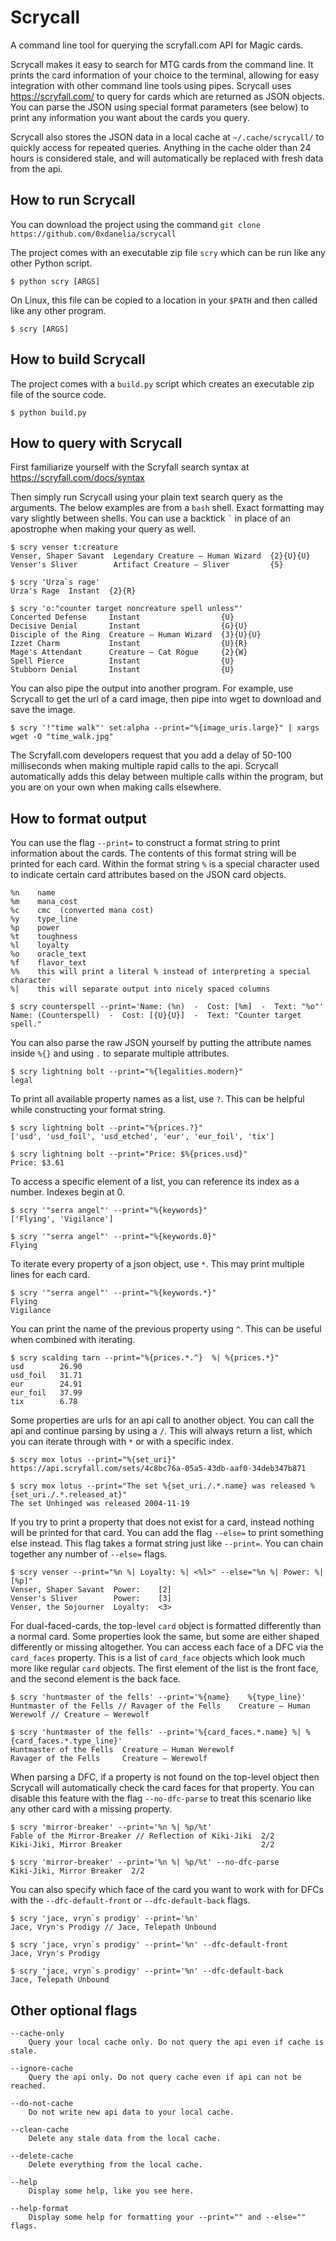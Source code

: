 # Scrycall
A command line tool for querying the scryfall.com API for Magic cards.

Scrycall makes it easy to search for MTG cards from the command line. It prints the card information of your choice to the terminal, allowing for easy integration with other command line tools using pipes. Scrycall uses https://scryfall.com/ to query for cards which are returned as JSON objects. You can parse the JSON using special format parameters (see below) to print any information you want about the cards you query.

Scrycall also stores the JSON data in a local cache at `~/.cache/scrycall/` to quickly access for repeated queries. Anything in the cache older than 24 hours is considered stale, and will automatically be replaced with fresh data from the api.


## How to run Scrycall
You can download the project using the command `git clone https://github.com/0xdanelia/scrycall`

The project comes with an executable zip file `scry` which can be run like any other Python script.
```
$ python scry [ARGS]
```
On Linux, this file can be copied to a location in your `$PATH` and then called like any other program.
```
$ scry [ARGS]
```

## How to build Scrycall
The project comes with a `build.py` script which creates an executable zip file of the source code.
```
$ python build.py
```


## How to query with Scrycall

First familiarize yourself with the Scryfall search syntax at https://scryfall.com/docs/syntax

Then simply run Scrycall using your plain text search query as the arguments. The below examples are from a `bash` shell. Exact formatting may vary slightly between shells. You can use a backtick `` ` `` in place of an apostrophe when making your query as well.
```
$ scry venser t:creature
Venser, Shaper Savant  Legendary Creature — Human Wizard  {2}{U}{U}
Venser's Sliver        Artifact Creature — Sliver         {5}
```
```
$ scry 'Urza`s rage'
Urza's Rage  Instant  {2}{R}
```
```
$ scry 'o:"counter target noncreature spell unless"'
Concerted Defense     Instant                  {U}
Decisive Denial       Instant                  {G}{U}
Disciple of the Ring  Creature — Human Wizard  {3}{U}{U}
Izzet Charm           Instant                  {U}{R}
Mage's Attendant      Creature — Cat Rogue     {2}{W}
Spell Pierce          Instant                  {U}
Stubborn Denial       Instant                  {U}
```

You can also pipe the output into another program. For example, use Scrycall to get the url of a card image, then pipe into wget to download and save the image.
```
$ scry '!"time walk"' set:alpha --print="%{image_uris.large}" | xargs wget -O "time_walk.jpg"
```
The Scryfall.com developers request that you add a delay of 50-100 milliseconds when making multiple rapid calls to the api. Scrycall automatically adds this delay between multiple calls within the program, but you are on your own when making calls elsewhere.

## How to format output

You can use the flag `--print=` to construct a format string to print information about the cards. The contents of this format string will be printed for each card. Within the format string `%` is a special character used to indicate certain card attributes based on the JSON card objects.
```
%n    name
%m    mana_cost
%c    cmc  (converted mana cost)
%y    type_line
%p    power
%t    toughness
%l    loyalty
%o    oracle_text
%f    flavor_text
%%    this will print a literal % instead of interpreting a special character
%|    this will separate output into nicely spaced columns
```
```
$ scry counterspell --print='Name: (%n)  -  Cost: [%m]  -  Text: "%o"'        
Name: (Counterspell)  -  Cost: [{U}{U}]  -  Text: "Counter target spell."
```

You can also parse the raw JSON yourself by putting the attribute names inside `%{}` and using `.` to separate multiple attributes.
```
$ scry lightning bolt --print="%{legalities.modern}"
legal
```

To print all available property names as a list, use `?`. This can be helpful while constructing your format string.
```
$ scry lightning bolt --print="%{prices.?}"
['usd', 'usd_foil', 'usd_etched', 'eur', 'eur_foil', 'tix']
```
```
$ scry lightning bolt --print="Price: $%{prices.usd}"
Price: $3.61
```

To access a specific element of a list, you can reference its index as a number. Indexes begin at 0.
```
$ scry '"serra angel"' --print="%{keywords}"
['Flying', 'Vigilance']
```
```
$ scry '"serra angel"' --print="%{keywords.0}"
Flying
```

To iterate every property of a json object, use `*`. This may print multiple lines for each card.
```
$ scry '"serra angel"' --print="%{keywords.*}"
Flying
Vigilance
```

You can print the name of the previous property using `^`. This can be useful when combined with iterating.
```
$ scry scalding tarn --print="%{prices.*.^}  %| %{prices.*}"
usd        26.90
usd_foil   31.71
eur        24.91
eur_foil   37.99
tix        6.78
```

Some properties are urls for an api call to another object. You can call the api and continue parsing by using a `/`. This will always return a list, which you can iterate through with `*` or with a specific index.
```
$ scry mox lotus --print="%{set_uri}"
https://api.scryfall.com/sets/4c8bc76a-05a5-43db-aaf0-34deb347b871
```
```
$ scry mox lotus --print="The set %{set_uri./.*.name} was released %{set_uri./.*.released_at}"
The set Unhinged was released 2004-11-19
```

If you try to print a property that does not exist for a card, instead nothing will be printed for that card.
You can add the flag `--else=` to print something else instead. This flag takes a format string just like `--print=`. You can chain together any number of `--else=` flags.
```
$ scry venser --print="%n %| Loyalty: %| <%l>" --else="%n %| Power: %| [%p]"
Venser, Shaper Savant  Power:    [2]
Venser's Sliver        Power:    [3]
Venser, the Sojourner  Loyalty:  <3>
```

For dual-faced-cards, the top-level `card` object is formatted differently than a normal card. Some properties look the same, but some are either shaped differently or missing altogether.
You can access each face of a DFC via the `card_faces` property. This is a list of `card_face` objects which look much more like regular `card` objects. The first element of the list is the front face, and the second element is the back face.
```
$ scry 'huntmaster of the fells' --print='%{name}    %{type_line}'
Huntmaster of the Fells // Ravager of the Fells    Creature — Human Werewolf // Creature — Werewolf
```
```
$ scry 'huntmaster of the fells' --print='%{card_faces.*.name} %| %{card_faces.*.type_line}'
Huntmaster of the Fells  Creature — Human Werewolf
Ravager of the Fells     Creature — Werewolf
```

When parsing a DFC, if a property is not found on the top-level object then Scrycall will automatically check the card faces for that property. You can disable this feature with the flag `--no-dfc-parse` to treat this scenario like any other card with a missing property.
```
$ scry 'mirror-breaker' --print='%n %| %p/%t'
Fable of the Mirror-Breaker // Reflection of Kiki-Jiki  2/2
Kiki-Jiki, Mirror Breaker                               2/2
```
```
$ scry 'mirror-breaker' --print='%n %| %p/%t' --no-dfc-parse
Kiki-Jiki, Mirror Breaker  2/2
```
You can also specify which face of the card you want to work with for DFCs with the `--dfc-default-front` or `--dfc-default-back` flags.
```
$ scry 'jace, vryn`s prodigy' --print='%n'
Jace, Vryn's Prodigy // Jace, Telepath Unbound
```
```
$ scry 'jace, vryn`s prodigy' --print='%n' --dfc-default-front
Jace, Vryn's Prodigy
```
```
$ scry 'jace, vryn`s prodigy' --print='%n' --dfc-default-back
Jace, Telepath Unbound
```

## Other optional flags
```
--cache-only
    Query your local cache only. Do not query the api even if cache is stale.

--ignore-cache
    Query the api only. Do not query cache even if api can not be reached.

--do-not-cache
    Do not write new api data to your local cache.

--clean-cache
    Delete any stale data from the local cache.

--delete-cache
    Delete everything from the local cache.

--help
    Display some help, like you see here.

--help-format
    Display some help for formatting your --print="" and --else="" flags.
```
